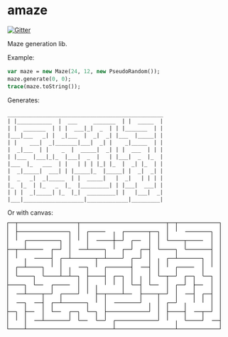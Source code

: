 # amaze

[![Gitter](https://badges.gitter.im/Join%20Chat.svg)](https://gitter.im/seriousbiz/amaze?utm_source=badge&utm_medium=badge&utm_campaign=pr-badge&utm_content=badge)

Maze generation lib.

Example:

```haxe
var maze = new Maze(24, 12, new PseudoRandom());
maze.generate(0, 0);
trace(maze.toString());
```

Generates:

```
_________________________________________________
| |___________  |  ___     _______  | |  _____  |
| |  _______  | | |  ___|_|  _  | | |_______  | |
|___|___   _| |  _|___  |  _|  _| |___  |_____| |
| |    ___|  _|_______|___|  _| |    _|_____  | |
|  _|___  | |    _  |  _____|  _| | |  ___  | | |
| |___  |___|_|_  |___|  _  |   | |___|  _  |_  |
|___  |_   ___  | |   | | | |_| |_  |  _| |_  | |
|  _|_____|  ___| | |_____|_  |_____| |  _|  _| |
|  _   _|  _|_____  | |  _____|   |  _|   | | | |
|_  |_  | |_   _  |_  |_________| | |___|  ___| |
| | |  _|_____| |_  |_|  _________| |   |___|  _|
|___|___________________|_____________|_________|
```

Or with canvas:

![maze](https://github.com/seriousbiz/amaze/raw/master/images/maze.png?raw=true "maze")